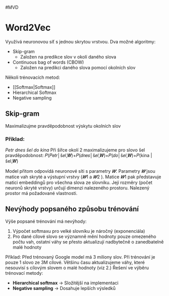 #MVD 
# Word2Vec 
Využívá neuronovou síť s jednou skrytou vrstvou. Dva možné algoritmy: 
- Skip-gram 
	- Založen na predikce slov v okolí daného slova 
- Continuous bag of words (CBOW)
	- Založen na predikci daného slova pomocí okolních slov

Několi trénovacích metod:
- [[Softmax|Softmax]]
- Hierarchical Softmax
- Negative sampling

## Skip-gram 
Maximalizujme pravděpodobnost výskytu okolních slov
### Příklad:
*Petr dnes šel do kina*
Při šířce okolí 2 maximalizujeme pro slovo šel pravděpodobnost:
𝑃(𝑃𝑒𝑡𝑟│š𝑒𝑙,𝑾)+𝑃(𝑑𝑛𝑒𝑠│š𝑒𝑙,𝑾)+𝑃(𝑑𝑜│š𝑒𝑙,𝑾)+𝑃(kina | šel,𝑾)

Model přitom odpovídá neuronové síti s parametry $𝑾$. Parametry $𝑾$ jsou matice vah skryté a výstupní vrstvy ($𝑾1$ a $𝑾2$ ).
Matice $𝑾1$ pak představuje matici embeddingů pro všechna slova ze slovníku. Její rozměry (počet neuronů skryté vrstvy) určují dimenzi nalezeného prostoru. Nalezený prostor má požadované vlastnosti.

## Nevýhody popsaného způsobu trénování 
Výše popsané trénování má nevýhody: 
1. Výpočet softmaxu pro velké slovníku je náročný (exponenciála) 
2. Pro dané cílové slovo se významně mění hodnoty pouze omezeného počtu vah, ostatní váhy se přesto aktualizují nadbytečně o zanedbatelně malé hodnoty 

Příklad:
Před trénovaný Google model má 3 miliony slov. Při trénování je pouze 1 slovo ze 3M cílové. Většinu času aktualizujeme váhy, které nesouvisí s cílovým slovem o malé hodnoty (viz 2.)
Řešení ve výběru trénovací metody: 
- **Hierarchical softmax** -> Složitější na implementaci 
- **Negative sampling** -> Dosahuje lepších výsledků
